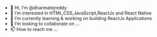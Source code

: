 - 👋 Hi, I’m @dharmatejreddy
- 👀 I’m interested in HTML,CSS,JavaScript,ReactJs and React Native
- 🌱 I’m currently learning & working on building ReactJs Applications
- 💞️ I’m looking to collaborate on ...
- 📫 How to reach me ...

<!---
dharmatejreddy/dharmatejreddy is a ✨ special ✨ repository because its `README.md` (this file) appears on your GitHub profile.
You can click the Preview link to take a look at your changes.
--->
